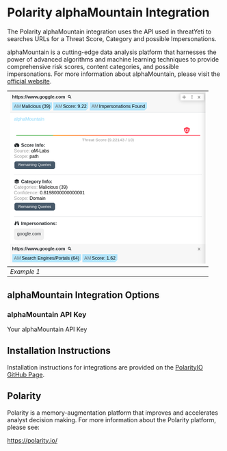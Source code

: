# Polarity alphaMountain Integration

The Polarity alphaMountain integration uses the API used in threatYeti to searches URLs for a Threat Score, Category and possible Impersonations.

alphaMountain is a cutting-edge data analysis platform that harnesses the power of advanced algorithms and machine learning techniques to provide comprehensive risk scores, content categories, and possible impersonations. For more information about alphaMountain, please visit the [official website](https://www.alphamountain.com).

| ![](assets/integration-example-1.png) |
| ------------------------------------- |
| _Example 1_                           |

## alphaMountain Integration Options

### alphaMountain API Key

Your alphaMountain API Key

## Installation Instructions

Installation instructions for integrations are provided on the [PolarityIO GitHub Page](https://polarityio.github.io/).

## Polarity

Polarity is a memory-augmentation platform that improves and accelerates analyst decision making. For more information about the Polarity platform, please see:

https://polarity.io/
